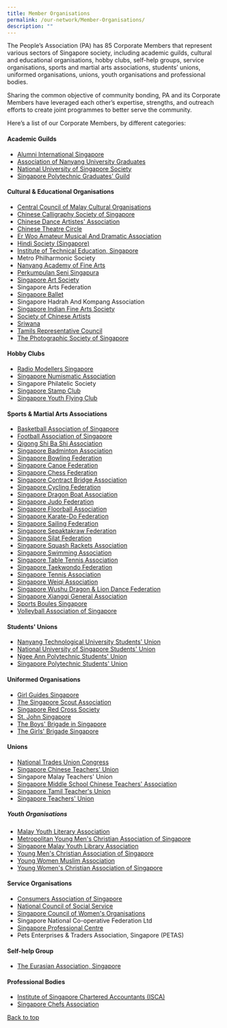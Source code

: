 ```yaml
---
title: Member Organisations
permalink: /our-network/Member-Organisations/
description: ""
---
```

The People’s Association (PA) has 85 Corporate Members that represent various sectors of Singapore society, including academic guilds, cultural and educational organisations, hobby clubs, self-help groups, service organisations, sports and martial arts associations, students’ unions, uniformed organisations, unions, youth organisations and professional bodies.

Sharing the common objective of community bonding, PA and its Corporate Members have leveraged each other’s expertise, strengths, and outreach efforts to create joint programmes to better serve the community.

Here’s a list of our Corporate Members, by different categories:

#### Academic Guilds  

* [Alumni International Singapore](https://www.ais.org.sg/)
* [ Association of Nanyang University Graduates](http://www.nantahalumni.org.sg/)
* [National University of Singapore Society](https://www.nuss.org.sg/)
* [Singapore Polytechnic Graduates' Guild](https://www.spgg.org.sg/)


#### Cultural & Educational Organisations

* [Central Council of Malay Cultural Organisations](https://majlispusatsg.org/)
* [Chinese Calligraphy Society of Singapore](https://www.ccss.org.sg/)
* [Chinese Dance Artistes' Association](https://zh-cn.facebook.com/pages/Chinese-Dance-Artistes-Association/209711552462560)
* [Chinese Theatre Circle](http://www.ctcopera.com/)
* [Er Woo Amateur Musical And Dramatic Association](https://www.facebook.com/ErWooAmateurMusicalDramaticAssociation)
* [Hindi Society (Singapore)](http://www.hindi-society.com/)
* [Institute of Technical Education, Singapore](https://www.ite.edu.sg/)
* Metro Philharmonic Society
* [Nanyang Academy of Fine Arts](https://www.nafa.edu.sg/)
* [Perkumpulan Seni Singapura](https://www.facebook.com/perkumpulanseni.org)
* [Singapore Art Society](http://singaporeartsociety.com/)
* Singapore Arts Federation
* [Singapore Ballet](https://singaporeballet.org)
* Singapore Hadrah And Kompang Association
* [Singapore Indian Fine Arts Society](https://www.sifas.org/)
* [Society of Chinese Artists](https://soca.org.sg/)
* [Sriwana](http://www.sriwana.com/)
* [Tamils Representative Council](http://www.trc.org.sg/)
* [The Photographic Society of Singapore](http://www.pss1950.org/)

#### Hobby Clubs

* [Radio Modellers Singapore](https://www.rms.org.sg/)
* [Singapore Numismatic Association](https://www.facebook.com/sgsnasg/)
* Singapore Philatelic Society
* [Singapore Stamp Club](https://www.facebook.com/singaporestampclub)
* [Singapore Youth Flying Club](http://www.syfc.sg/)

#### Sports & Martial Arts Associations

* [Basketball Association of Singapore](https://bas.org.sg/)
* [Football Association of Singapore](http://www.fas.org.sg/)
* [Qigong Shi Ba Shi Association](https://www.facebook.com/login/?next=https%3A%2F%2Fwww.facebook.com%2FQigong18A)
* [Singapore Badminton Association](http://www.singaporebadminton.org.sg/)
* [Singapore Bowling Federation](http://www.singaporebowling.org.sg/)
* [Singapore Canoe Federation](https://scf.org.sg/)
* [Singapore Chess Federation](http://www.singaporechess.org.sg/)
* [Singapore Contract Bridge Association](https://www.scba.org.sg/)
* [Singapore Cycling Federation](http://www.cycling.org.sg/)
* [Singapore Dragon Boat Association](http://www.sdba.org.sg/)
* [Singapore Judo Federation](http://www.sjf.sg/)
* [Singapore Floorball Association](https://www.revolutionise.sg/sgfloorball/home)
* [Singapore Karate-Do Federation](http://www.singaporekarate.org/)
* [Singapore Sailing Federation](https://sailing.org.sg/)
* [Singapore Sepaktakraw Federation](https://www.sgsepaktakraw.org/)
* [Singapore Silat Federation](https://www.persisi.org/)
* [Singapore Squash Rackets Association](https://www.sgsquash.com/)
* [Singapore Swimming Association](http://www.swimming.org.sg/)
* [Singapore Table Tennis Association](https://www.stta.org.sg/)
* [Singapore Taekwondo Federation](https://www.stf.sg/)
* [Singapore Tennis Association](http://www.singtennis.org.sg/)
* [Singapore Weiqi Association](http://weiqi.org.sg/)
* [Singapore Wushu Dragon & Lion Dance Federation](http://www.wuzong.com/en/)
* [Singapore Xiangqi General Association](http://www.xiangqi.sg)
* [Sports Boules Singapore](https://www.sportsboules.org.sg/)
* [Volleyball Association of Singapore](https://www.vas.org.sg/)

#### Students' Unions

* [Nanyang Technological University Students' Union](https://www.ntusu.org/)
* [National University of Singapore Students' Union](https://nussu.org.sg/)
* [Ngee Ann Polytechnic Students' Union](https://www.facebook.com/NPstudentsunion)
* [Singapore Polytechnic Students' Union](https://www.facebook.com/spstudentsunion)

#### Uniformed Organisations

* [Girl Guides Singapore](https://girlguides.org.sg/)
* [The Singapore Scout Association](https://scout.sg/)
* [Singapore Red Cross Society](https://www.redcross.sg/)
* [St. John Singapore](https://stjohn.org.sg/)
* [The Boys' Brigade in Singapore](https://www.bb.org.sg/)
* [The Girls' Brigade Singapore](https://www.gb.org.sg/)

#### Unions

* [National Trades Union Congress](https://www.ntuc.org.sg/wps/portal/up2/home)
* [Singapore Chinese Teachers' Union](https://www.facebook.com/SCTU.union/)
* Singapore Malay Teachers' Union
* [Singapore Middle School Chinese Teachers' Association](https://main.scta.org.sg/)
* [Singapore Tamil Teacher's Union](https://www.sttu.org.sg/)
* [Singapore Teachers' Union](https://stu.org.sg/)

##### Youth Organisations

* [Malay Youth Literary Association](https://www.instagram.com/tamanbacaansg/?hl=en)
* [Metropolitan Young Men's Christian Association of Singapore](https://www.mymca.org.sg/)
* [Singapore Malay Youth Library Association](https://www.instagram.com/tamanbacaansg/?hl=en)
* [Young Men's Christian Association of Singapore](https://www.ymca.org.sg/)
* [Young Women Muslim Association](https://ppis.sg/)
* [Young Women's Christian Association of Singapore](https://ywca.org.sg/)

#### Service Organisations 

* [Consumers Association of Singapore](https://www.case.org.sg/)
* [National Council of Social Service](https://www.ncss.gov.sg/)
* [Singapore Council of Women's Organisations](https://www.scwo.org.sg/)
* Singapore National Co-operative Federation Ltd
* [Singapore Professional Centre](http://www.spc.org.sg/)
* Pets Enterprises & Traders Association, Singapore (PETAS)

#### Self-help Group

* [The Eurasian Association, Singapore](https://www.eurasians.sg/)

#### Professional Bodies 

* [Institute of Singapore Chartered Accountants (ISCA)](https://www.isca.org.sg/)
* [Singapore Chefs Association](https://www.singaporechefs.com/)


[Back to top]()